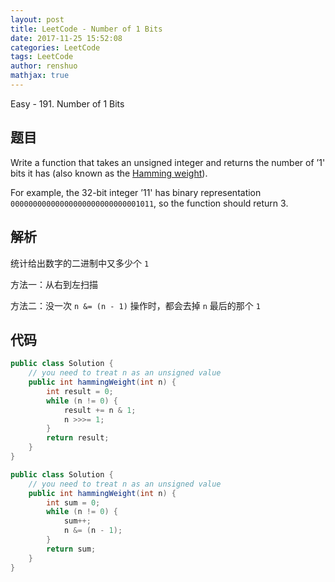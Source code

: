 ```yaml
---
layout: post
title: LeetCode - Number of 1 Bits
date: 2017-11-25 15:52:08
categories: LeetCode
tags: LeetCode
author: renshuo
mathjax: true
---
```


Easy - 191. Number of 1 Bits

<!--more-->

## 题目

Write a function that takes an unsigned integer and returns the number of ’1' bits it has (also known as the [Hamming weight](https://en.wikipedia.org/wiki/Hamming_weight)).

For example, the 32-bit integer ’11' has binary representation `00000000000000000000000000001011`, so the function should return 3.

## 解析

统计给出数字的二进制中又多少个 `1`

方法一：从右到左扫描

方法二：没一次 `n &= (n - 1)` 操作时，都会去掉 `n` 最后的那个 `1`

## 代码

``` java
public class Solution {
    // you need to treat n as an unsigned value
    public int hammingWeight(int n) {
        int result = 0;
        while (n != 0) {
            result += n & 1;
            n >>>= 1;
        }
        return result;
    }
}
```
``` java
public class Solution {
    // you need to treat n as an unsigned value
    public int hammingWeight(int n) {
        int sum = 0;
        while (n != 0) {
            sum++;
            n &= (n - 1);
        }
        return sum;
    }
}
```

